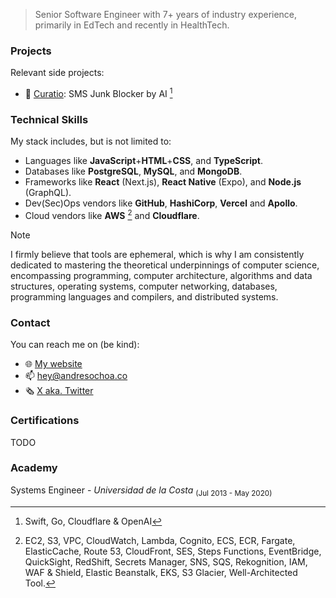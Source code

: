 > Senior Software Engineer with 7+ years of industry experience, primarily in EdTech and recently in HealthTech.

### Projects
Relevant side projects:
- 💬 [Curatio](https://curatio.seudrim.com): SMS Junk Blocker by AI [^1]

### Technical Skills
My stack includes, but is not limited to:
- Languages like **JavaScript**+**HTML**+**CSS**, and **TypeScript**.
- Databases like **PostgreSQL**, **MySQL**, and **MongoDB**.
- Frameworks like **React** (Next.js), **React Native** (Expo), and **Node.js** (GraphQL).
- Dev(Sec)Ops vendors like **GitHub**, **HashiCorp**, **Vercel** and **Apollo**.
- Cloud vendors like **AWS** [^2] and **Cloudflare**.

> [!NOTE]
> I firmly believe that tools are ephemeral, which is why I am consistently dedicated to mastering the theoretical underpinnings of computer science, encompassing programming, computer architecture, algorithms and data structures, operating systems, computer networking, databases, programming languages and compilers, and distributed systems.

### Contact
You can reach me on (be kind):
- 🌐 [My website](https://andresochoa.co)
- 📫 [hey@andresochoa.co](mailto:hey@andresochoa.co)
- 🗞️ [X aka. Twitter](https://x.com/ochoasandres)

### Certifications
TODO

### Academy
Systems Engineer - *Universidad de la Costa* <sub>(Jul 2013 - May 2020)</sub>

[^2]: EC2, S3, VPC, CloudWatch, Lambda, Cognito, ECS, ECR, Fargate, ElasticCache, Route 53, CloudFront, SES, Steps Functions, EventBridge,
QuickSight, RedShift, Secrets Manager, SNS, SQS, Rekognition, IAM, WAF & Shield, Elastic Beanstalk, EKS, S3 Glacier, Well-Architected Tool.
[^1]: Swift, Go, Cloudflare & OpenAI
